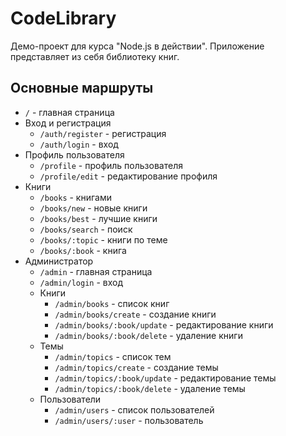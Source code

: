 # CodeLibrary

Демо-проект для курса "Node.js в действии".
Приложение представляет из себя библиотеку книг.

## Основные маршруты

* `/` - главная страница
* Вход и регистрация
    * `/auth/register` - регистрация
    * `/auth/login` - вход
* Профиль пользователя
    * `/profile` - профиль пользователя
    * `/profile/edit` - редактирование профиля
* Книги
    * `/books` - книгами
    * `/books/new` - новые книги
    * `/books/best` - лучшие книги
    * `/books/search` - поиск
    * `/books/:topic` - книги по теме
    * `/books/:book` - книга
* Администратор
    * `/admin` - главная страница
    * `/admin/login` - вход
    * Книги
        * `/admin/books` - список книг
        * `/admin/books/create` - создание книги
        * `/admin/books/:book/update` - редактирование книги
        * `/admin/books/:book/delete` - удаление книги
    * Темы
        * `/admin/topics` - список тем
        * `/admin/topics/create` - создание темы
        * `/admin/topics/:book/update` - редактирование темы
        * `/admin/topics/:book/delete` - удаление темы
    * Пользователи
        * `/admin/users` - список пользователей
        * `/admin/users/:user` - пользователь